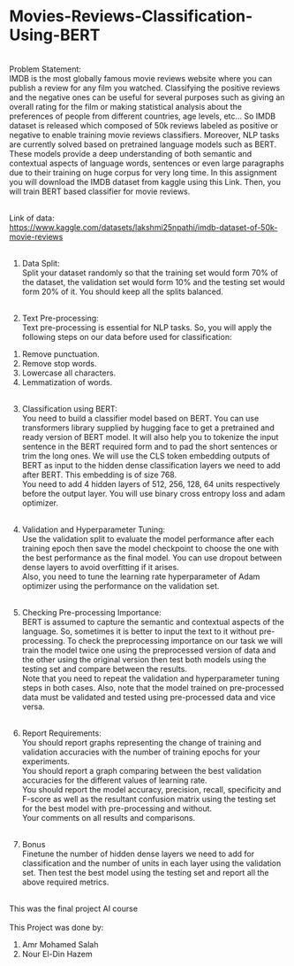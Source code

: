 # Movies-Reviews-Classification-Using-BERT
</br>
Problem Statement:</br>
IMDB is the most globally famous movie reviews website where you can publish a review for
any film you watched. Classifying the positive reviews and the negative ones can be useful for
several purposes such as giving an overall rating for the film or making statistical analysis about
the preferences of people from different countries, age levels, etc... So IMDB dataset is released
which composed of 50k reviews labeled as positive or negative to enable training movie reviews
classifiers. Moreover, NLP tasks are currently solved based on pretrained language models such
as BERT. These models provide a deep understanding of both semantic and contextual aspects
of language words, sentences or even large paragraphs due to their training on huge corpus for
very long time. In this assignment you will download the IMDB dataset from kaggle using this
Link. Then, you will train BERT based classifier for movie reviews.</br></br>

Link of data:</br>
https://www.kaggle.com/datasets/lakshmi25npathi/imdb-dataset-of-50k-movie-reviews</br></br>

1. Data Split:</br>
Split your dataset randomly so that the training set would form 70% of the dataset, the
validation set would form 10% and the testing set would form 20% of it. You should keep
all the splits balanced. </br></br>

2. Text Pre-processing: </br>
Text pre-processing is essential for NLP tasks. So, you will apply the following steps on
our data before used for classification:
1) Remove punctuation.
2) Remove stop words.
3) Lowercase all characters.
4) Lemmatization of words.
</br></br>

3. Classification using BERT:</br>
You need to build a classifier model based on BERT. You can use transformers library
supplied by hugging face to get a pretrained and ready version of BERT model. It will
also help you to tokenize the input sentence in the BERT required form and to pad the
short sentences or trim the long ones. We will use the CLS token embedding outputs of
BERT as input to the hidden dense classification layers we need to add after BERT. This
embedding is of size 768.</br>
You need to add 4 hidden layers of 512, 256, 128, 64 units respectively before the output
layer. You will use binary cross entropy loss and adam optimizer.</br></br>

4. Validation and Hyperparameter Tuning:</br>
Use the validation split to evaluate the model performance after each training epoch then
save the model checkpoint to choose the one with the best performance as the final model.
You can use dropout between dense layers to avoid overfitting if it arises.</br>
Also, you need to tune the learning rate hyperparameter of Adam optimizer using the
performance on the validation set.</br></br>

5. Checking Pre-processing Importance:</br>
BERT is assumed to capture the semantic and contextual aspects of the language. So,
sometimes it is better to input the text to it without pre-processing. To check the preprocessing
importance on our task we will train the model twice one using the preprocessed
version of data and the other using the original version then test both models
using the testing set and compare between the results.</br>
Note that you need to repeat the validation and hyperparameter tuning steps in both
cases. Also, note that the model trained on pre-processed data must be validated and
tested using pre-processed data and vice versa.</br></br>

6. Report Requirements:</br>
You should report graphs representing the change of training and validation accuracies
with the number of training epochs for your experiments.</br>
You should report a graph comparing between the best validation accuracies for the
different values of learning rate.</br>
You should report the model accuracy, precision, recall, specificity and F-score as
well as the resultant confusion matrix using the testing set for the best model with
pre-processing and without.</br>
Your comments on all results and comparisons.</br></br>

7. Bonus</br>
Finetune the number of hidden dense layers we need to add for classification and the
number of units in each layer using the validation set. Then test the best model using
the testing set and report all the above required metrics.</br></br>

This was the final project AI course</br></br>
This Project was done by:</br>
1. Amr Mohamed Salah</br>
2. Nour El-Din Hazem
